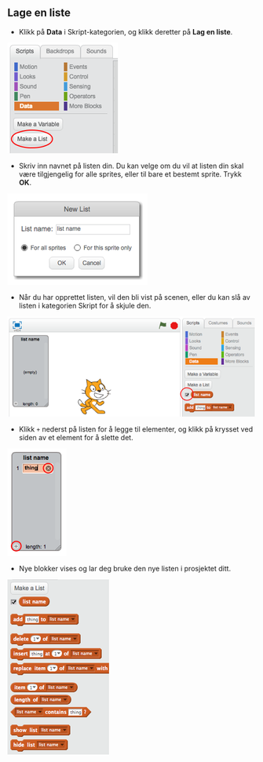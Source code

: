 ## Lage en liste

+ Klikk på **Data** i Skript-kategorien, og klikk deretter på **Lag en liste**.

![Lage en liste](images/make-a-list.png)

+ Skriv inn navnet på listen din. Du kan velge om du vil at listen din skal være tilgjengelig for alle sprites, eller til bare et bestemt sprite. Trykk **OK**.

![Liste navn](images/list-name.png)

+ Når du har opprettet listen, vil den bli vist på scenen, eller du kan slå av listen i kategorien Skript for å skjule den.

![Liste viser / skjul](images/list-show-hide.png)

+ Klikk `+` nederst på listen for å legge til elementer, og klikk på krysset ved siden av et element for å slette det.

![Liste viser / skjul](images/list-add-delete.png)

+ Nye blokker vises og lar deg bruke den nye listen i prosjektet ditt.

![Liste blokker](images/list-blocks.png)